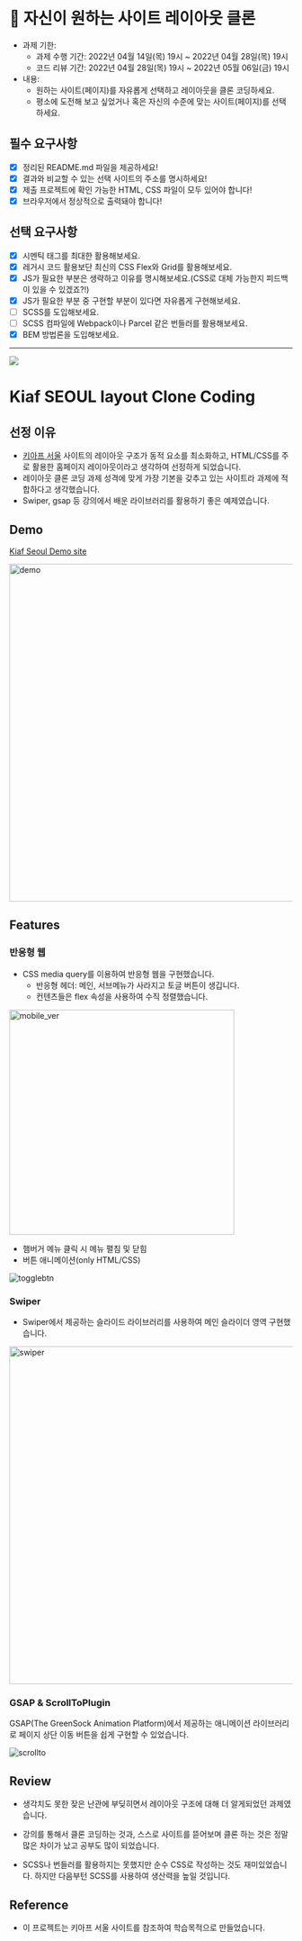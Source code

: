 # 📌 자신이 원하는 사이트 레이아웃 클론

- 과제 기한:
  - 과제 수행 기간: 2022년 04월 14일(목) 19시 ~ 2022년 04월 28일(목) 19시
  - 코드 리뷰 기간: 2022년 04월 28일(목) 19시 ~ 2022년 05월 06일(금) 19시
- 내용:
  - 원하는 사이트(페이지)를 자유롭게 선택하고 레이아웃을 클론 코딩하세요.
  - 평소에 도전해 보고 싶었거나 혹은 자신의 수준에 맞는 사이트(페이지)를 선택하세요.

## 필수 요구사항

- [x] 정리된 README.md 파일을 제공하세요!
- [x] 결과와 비교할 수 있는 선택 사이트의 주소를 명시하세요!
- [x] 제출 프로젝트에 확인 가능한 HTML, CSS 파일이 모두 있어야 합니다!
- [x] 브라우저에서 정상적으로 출력돼야 합니다!

## 선택 요구사항

- [x] 시멘틱 태그를 최대한 활용해보세요.
- [x] 레거시 코드 활용보단 최신의 CSS Flex와 Grid를 활용해보세요.
- [x] JS가 필요한 부분은 생략하고 이유를 명시해보세요.(CSS로 대체 가능한지 피드백이 있을 수 있겠죠?!)
- [x] JS가 필요한 부분 중 구현할 부분이 있다면 자유롭게 구현해보세요.
- [ ] SCSS를 도입해보세요.
- [ ] SCSS 컴파일에 Webpack이나 Parcel 같은 번들러를 활용해보세요.
- [x] BEM 방법론을 도입해보세요.

---

<a href="https://endearing-eclair-c6b858.netlify.app/">
  <img src="https://api.netlify.com/api/v1/badges/bc438b2e-9f12-4bbe-987e-d36fcef20a2f/deploy-status">
</a>

# Kiaf SEOUL layout Clone Coding

## 선정 이유

- <a href="https://kiaf.org/">키아프 서울</a> 사이트의 레이아웃 구조가 동적 요소를 최소화하고, HTML/CSS를 주로 활용한 홈페이지 레이아웃이라고 생각하여 선정하게 되었습니다.
- 레이아웃 클론 코딩 과제 성격에 맞게 가장 기본을 갖추고 있는 사이트라 과제에 적합하다고 생각했습니다.
- Swiper, gsap 등 강의에서 배운 라이브러리를 활용하기 좋은 예제였습니다.

## Demo

<a href="https://endearing-eclair-c6b858.netlify.app/
">Kiaf Seoul Demo site</a>

<img width="600" alt="demo" src="https://user-images.githubusercontent.com/85099612/165444379-26153a7c-1c61-4869-ac95-f10397acdcd9.png">

## Features

### 반응형 웹

- CSS media query를 이용하여 반응형 웹을 구현했습니다.
  - 반응형 헤더: 메인, 서브메뉴가 사라지고 토글 버튼이 생깁니다.
  - 컨텐츠들은 flex 속성을 사용하여 수직 정렬했습니다.

<img width="400" alt="mobile_ver" src="https://user-images.githubusercontent.com/85099612/165445391-74856de8-fe71-4e78-b7f6-a3afa611da49.png">

- 햄버거 메뉴 클릭 시 메뉴 펼침 및 닫힘
- 버튼 애니메이션(only HTML/CSS)

![togglebtn](https://user-images.githubusercontent.com/85099612/165449624-27a4463a-a876-4936-9856-6524a403e5aa.gif)

### Swiper

- Swiper에서 제공하는 슬라이드 라이브러리를 사용하여 메인 슬라이더 영역 구현했습니다.

<img width="600" alt="swiper" src="https://user-images.githubusercontent.com/85099612/165445581-c68fa662-1fa7-4508-8bc5-0f2e8a9cd81a.png">

### GSAP & ScrollToPlugin

GSAP(The GreenSock Animation Platform)에서 제공하는 애니메이션 라이브러리로 페이지 상단 이동 버튼을 쉽게 구현할 수 있었습니다.

![scrollto](https://user-images.githubusercontent.com/85099612/165447159-54aa1af9-2b83-4211-95d6-619edd2bbdb2.gif)

## Review

- 생각치도 못한 잦은 난관에 부딪히면서 레이아웃 구조에 대해 더 알게되었던 과제였습니다.
- 강의를 통해서 클론 코딩하는 것과, 스스로 사이트를 뜯어보며 클론 하는 것은 정말 많은 차이가 났고 공부도 많이 되었습니다.

- SCSS나 번들러를 활용하지는 못했지만 순수 CSS로 작성하는 것도 재미있었습니다. 하지만 다음부턴 SCSS를 사용하여 생산력을 높일 것입니다.

## Reference

- 이 프로젝트는 키아프 서울 사이트를 참조하여 학습목적으로 만들었습니다.
